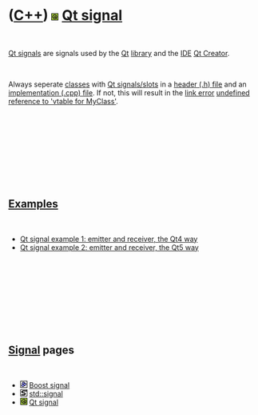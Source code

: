 
 

 

 

 

 

([C++](Cpp.md)) ![Qt](PicQt.png) [Qt signal](CppQtSignal.md)
==============================================================

 

[Qt signals](CppQtSignal.md) are signals used by the [Qt](CppQt.md)
[library](CppLibrary.md) and the [IDE](CppIde.md) [Qt
Creator](CppQtCreator.md).

 

Always seperate [classes](CppClass.md) with [Qt
signals/slots](CppQtSignal.md) in a [header (.h)
file](CppHeaderFile.md) and an [implementation (.cpp)
file](CppImplementationFile.md). If not, this will result in the [link
error](CppLinkError.md) [undefined reference to 'vtable for
MyClass'](CppLinkErrorUndefinedReferenceToVtableForMyDialog.md).

 

 

 

 

 

[Examples](CppExample.md)
--------------------------

 

-   [Qt signal example 1: emitter and receiver, the Qt4
    way](CppQtSignalExample1.md)
-   [Qt signal example 2: emitter and receiver, the Qt5
    way](CppQtSignalExample2.md)

 

 

 

 

 

[Signal](CppSignal.md) pages
-----------------------------

 

-   ![Boost](PicBoost.png) [Boost signal](CppBoostSignal.md)
-   ![STL](PicStl.png) [std::signal](CppStdSignal.md)
-   ![Qt](PicQt.png) [Qt signal](CppQtSignal.md)

 

 

 

 

 

 

